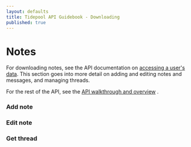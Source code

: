 ```yaml
---
layout: defaults
title: Tidepool API Guidebook - Downloading
published: true
---
```


# Notes

For downloading notes, see the API documentation on [accessing a user's data](/tidepool-api/downloading).  This section goes into more detail on adding and editing notes and messages, and managing threads. 

For the rest of the API, see the [API walkthrough and overview](/tidepool-api/index) . 


### Add note

### Edit note

### Get thread

